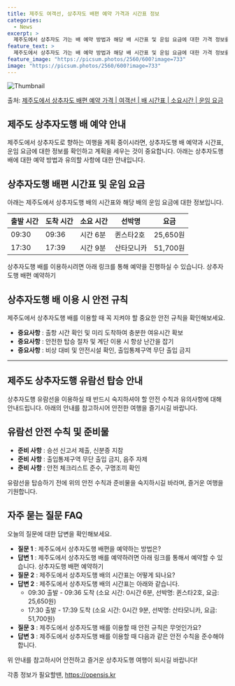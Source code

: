 ```yaml
---
title: 제주도 여객선, 상추자도 배편 예약 가격과 시간표 정보
categories:
  - News
excerpt: >
  제주도에서 상추자도 가는 배 예약 방법과 해당 배 시간표 및 운임 요금에 대한 가격 정보를 안내 드리겠습니다. 안전하고 재밋는 상추자도행 여행을 위해 아래 정보 참고하시기 바랍니다. 상추자도행 배편 예약하기 👈 클릭제주도에서 상추자도행 배 시간표출발 시간도착 시간소요 시간선박명요금09:3009:360시간 6분퀸스타2호25,650원17:3017:390시간 9분산타모니카51,700원상추자도행 배편 예약하기 👈 클릭제주도 상추자도행 여객선 탑승 시 이용수칙제주도에서 상추자도행 여객선을 이용할 때 꼭 지켜야 할 중요한 수칙들을 알아봅시다. 중요사항: 1. 출항 시간 확인 및 미리 도착: 출항 시간을 확인하고 혼잡을 피하기 위해 미리 매표소로 가 충분한 여유시간을 가지세요. 2. 안전한 탑승 절차: 탑승 및 하차..
feature_text: >
  제주도에서 상추자도 가는 배 예약 방법과 해당 배 시간표 및 운임 요금에 대한 가격 정보를 안내 드리겠습니다. 안전하고 재밋는 상추자도행 여행을 위해 아래 정보 참고하시기 바랍니다. 상추자도행 배편 예약하기 👈 클릭제주도에서 상추자도행 배 시간표출발 시간도착 시간소요 시간선박명요금09:3009:360시간 6분퀸스타2호25,650원17:3017:390시간 9분산타모니카51,700원상추자도행 배편 예약하기 👈 클릭제주도 상추자도행 여객선 탑승 시 이용수칙제주도에서 상추자도행 여객선을 이용할 때 꼭 지켜야 할 중요한 수칙들을 알아봅시다. 중요사항: 1. 출항 시간 확인 및 미리 도착: 출항 시간을 확인하고 혼잡을 피하기 위해 미리 매표소로 가 충분한 여유시간을 가지세요. 2. 안전한 탑승 절차: 탑승 및 하차..
feature_image: "https://picsum.photos/2560/600?image=733"
image: "https://picsum.photos/2560/600?image=733"
---
```


![Thumbnail](https://img1.daumcdn.net/thumb/R800x0/?scode=mtistory2&fname=https%3A%2F%2Fblog.kakaocdn.net%2Fdn%2Fbk6pCg%2FbtsHB7Q1ao2%2FRRBLVmeTDd455vhjT3k0xk%2Fimg.webp)

<p>출처: <a href="https://opensis.kr/entry/%EC%A0%9C%EC%A3%BC%EB%8F%84%EC%97%90%EC%84%9C-%EC%83%81%EC%B6%94%EC%9E%90%EB%8F%84-%EB%B0%B0%ED%8E%B8-%EC%98%88%EC%95%BD-%EA%B0%80%EA%B2%A9-%EC%97%AC%EA%B0%9D%EC%84%A0-%EB%B0%B0-%EC%8B%9C%EA%B0%84%ED%91%9C-%EC%86%8C%EC%9A%94%EC%8B%9C%EA%B0%84-%EC%9A%B4%EC%9E%84-%EC%9A%94%EA%B8%88" rel="dofollow">제주도에서 상추자도 배편 예약 가격 | 여객선 | 배 시간표 | 소요시간 | 운임 요금</a> </p>

## 제주도 상추자도행 배 예약 안내

제주도에서 상추자도로 향하는 여행을 계획 중이시라면, 상추자도행 배 예약과 시간표, 운임 요금에 대한 정보를 확인하고 계획을 세우는 것이
중요합니다. 아래는 상추자도행 배에 대한 예약 방법과 유의할 사항에 대한 안내입니다.

## 상추자도행 배편 시간표 및 운임 요금

아래는 제주도에서 상추자도행 배의 시간표와 해당 배의 운임 요금에 대한 정보입니다.

출발 시간 | 도착 시간 | 소요 시간 | 선박명 | 요금  
---|---|---|---|---  
09:30 | 09:36 | 시간 6분 | 퀸스타2호 | 25,650원  
17:30 | 17:39 | 시간 9분 | 산타모니카 | 51,700원  
  
상추자도행 배를 이용하시려면 아래 링크를 통해 예약을 진행하실 수 있습니다. 상추자도행 배편 예약하기

## 상추자도행 배 이용 시 안전 규칙

제주도에서 상추자도행 배를 이용할 때 꼭 지켜야 할 중요한 안전 규칙을 확인해보세요.

  * **중요사항** : 출항 시간 확인 및 미리 도착하여 충분한 여유시간 확보
  * **중요사항** : 안전한 탑승 절차 및 계단 이용 시 항상 난간을 잡기
  * **중요사항** : 비상 대비 및 안전시설 확인, 출입통제구역 무단 출입 금지

* * *

## 제주도 상추자도행 유람선 탑승 안내

상추자도행 유람선을 이용하실 때 반드시 숙지하셔야 할 안전 수칙과 유의사항에 대해 안내드립니다. 아래의 안내를 참고하시어 안전한 여행을
즐기시길 바랍니다.

## 유람선 안전 수칙 및 준비물

  * **준비 사항** : 승선 신고서 제출, 신분증 지참
  * **준비 사항** : 출입통제구역 무단 출입 금지, 음주 자제
  * **준비 사항** : 안전 체크리스트 준수, 구명조끼 확인

유람선을 탑승하기 전에 위의 안전 수칙과 준비물을 숙지하시길 바라며, 즐거운 여행을 기원합니다.

## 자주 묻는 질문 FAQ

오늘의 질문에 대한 답변을 확인해보세요.

  * **질문 1** : 제주도에서 상추자도행 배편을 예약하는 방법은?
  * **답변 1** : 제주도에서 상추자도행 배를 예약하려면 아래 링크를 통해서 예약할 수 있습니다. 상추자도행 배편 예약하기
  * **질문 2** : 제주도에서 상추자도행 배의 시간표는 어떻게 되나요?
  * **답변 2** : 제주도에서 상추자도행 배의 시간표는 아래와 같습니다. 
    * 09:30 출발 - 09:36 도착 (소요 시간: 0시간 6분, 선박명: 퀸스타2호, 요금: 25,650원)
    * 17:30 출발 - 17:39 도착 (소요 시간: 0시간 9분, 선박명: 산타모니카, 요금: 51,700원)
  * **질문 3** : 제주도에서 상추자도행 배를 이용할 때 안전 규칙은 무엇인가요?
  * **답변 3** : 제주도에서 상추자도행 배를 이용할 때 다음과 같은 안전 수칙을 준수해야 합니다.

위 안내를 참고하시어 안전하고 즐거운 상추자도행 여행이 되시길 바랍니다!



 

각종 정보가 필요할땐, <a href="https://opensis.kr" rel="dofollow">https://opensis.kr</a>


